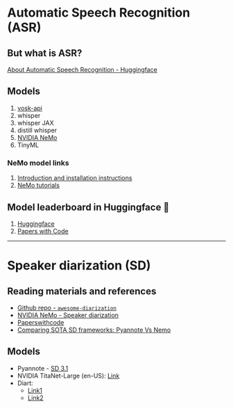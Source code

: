 # Automatic Speech Recognition (ASR)

## But what is ASR?
[About Automatic Speech Recognition - Huggingface](https://huggingface.co/tasks/automatic-speech-recognition)

## Models
1. [vosk-api](https://github.com/alphacep/vosk-api)
2. whisper
3. whisper JAX
4. distill whisper
5. [NVIDIA NeMo](https://docs.nvidia.com/deeplearning/nemo/user-guide/docs/en/main/asr/intro.html)
6. TinyML

### NeMo model links
1. [Introduction and installation instructions](https://docs.nvidia.com/nemo-framework/user-guide/latest/nemotoolkit/starthere/intro.html)
2. [NeMo tutorials](https://docs.nvidia.com/nemo-framework/user-guide/latest/nemotoolkit/starthere/tutorials.html)

## Model leaderboard in Huggingface 🤗
1. [Huggingface](https://huggingface.co/models?pipeline_tag=automatic-speech-recognition)
2. [Papers with Code](https://paperswithcode.com/task/automatic-speech-recognition)

---

# Speaker diarization (SD)

## Reading materials and references
- [Github repo - `awesome-diarization`](https://github.com/wq2012/awesome-diarization)
- [NVIDIA NeMo - Speaker diarization](https://docs.nvidia.com/deeplearning/nemo/user-guide/docs/en/main/asr/speaker_diarization/intro.html)
- [Paperswithcode](https://paperswithcode.com/task/speaker-diarization)
- [Comparing SOTA SD frameworks: Pyannote Vs Nemo](https://lajavaness.medium.com/comparing-state-of-the-art-speaker-diarization-frameworks-pyannote-vs-nemo-31a191c6300)

## Models 
- Pyannote - [SD 3.1](https://huggingface.co/pyannote/speaker-diarization-3.1)
- NVIDIA TitaNet-Large (en-US): [Link](https://huggingface.co/nvidia/speakerverification_en_titanet_large)
- Diart: 
  - [Link1](https://github.com/juanmc2005/diart)
  - [Link2](https://modelzoo.co/model/streamingspeakerdiarization)

[//]: # (attach:)
[//]: # (   - [x] speaker diarization notes)
[//]: # (   - audio clipper code-base)
[//]: # (   - audio labelling codes)
[//]: # (   - SD and ASR pipeline)


